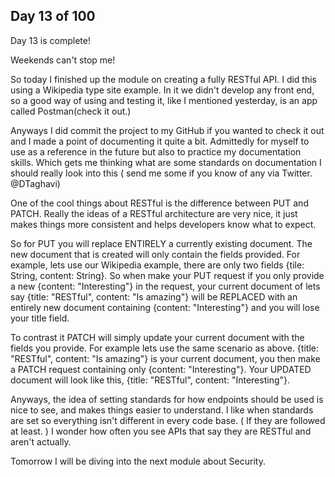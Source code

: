 Day 13 of 100
------------------


Day 13 is complete!

Weekends can't stop me!

So today I finished up the module on creating a fully RESTful API. I did this using a Wikipedia type site example.
In it we didn't develop any front end, so a good way of using and testing it, like I mentioned yesterday, is an app called Postman(check it out.)

Anyways I did commit the project to my GitHub if you wanted to check it out and I made a point of documenting it quite a bit. Admittedly for myself to use as a reference in the future but also to practice my documentation skills. Which gets me thinking what are some standards on documentation I should really look into this ( send me some if you know of any via Twitter. @DTaghavi)

One of the cool things about RESTful is the difference between PUT and PATCH. Really the ideas of a RESTful architecture are very nice, it just makes things more consistent and helps developers know what to expect.

So for PUT you will replace ENTIRELY a currently existing document. The new document that is created will only contain the fields provided. For example, lets use our Wikipedia example, there are only two fields {tile: String, content: String}. So when make your PUT request if you only provide a new {content: "Interesting"} in the request, your current document of lets say {title: "RESTful", content: "Is amazing"} will be REPLACED with an entirely new document containing {content: "Interesting"} and you will lose your title field.

To contrast it PATCH will simply update your current document with the fields you provide. For example lets use the same scenario as above. {title: "RESTful", content: "Is amazing"} is your current document, you then make a PATCH request containing only {content: "Interesting"}. Your UPDATED document will look like this, {title: "RESTful", content: "Interesting"}.

Anyways, the idea of setting standards for how endpoints should be used is nice to see, and makes things easier to understand. I like when standards are set so everything isn't different in every code base. ( If they are followed at least. ) I wonder how often you see APIs that say they are RESTful and aren't actually.

Tomorrow I will be diving into the next module about Security.
